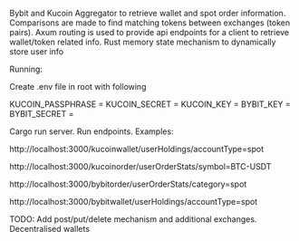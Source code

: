 Bybit and Kucoin Aggregator to retrieve wallet and spot order information. Comparisons are made to find matching tokens between exchanges (token pairs). Axum routing is used to provide api endpoints for a client to retrieve wallet/token related info. Rust memory state mechanism to dynamically store user info

Running:

Create .env file in root with following 

KUCOIN_PASSPHRASE =
KUCOIN_SECRET =
KUCOIN_KEY =
BYBIT_KEY  =
BYBIT_SECRET =

Cargo run server. Run endpoints. Examples:

http://localhost:3000/kucoinwallet/userHoldings/accountType=spot

http://localhost:3000/kucoinorder/userOrderStats/symbol=BTC-USDT

http://localhost:3000/bybitorder/userOrderStats/category=spot

http://localhost:3000/bybitwallet/userHoldings/accountType=spot


TODO: Add post/put/delete mechanism and additional exchanges. Decentralised wallets
